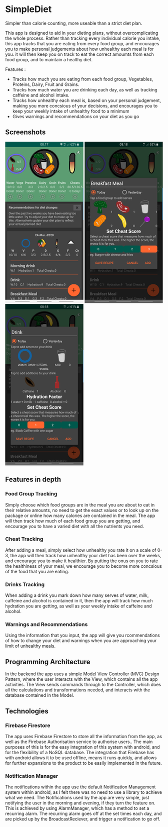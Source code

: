 # SimpleDiet
Simpler than calorie counting, more useable than a strict diet plan.

This app is designed to aid in your dieting plans, without overcomplicating the whole process. Rather than tracking every individual calorie you intake, this app tracks that you are eating from every food group, and encourages you to make personal judgements about how unhealthy each meal is for you. it will then keep you on track to eat the correct amoumts from each food group, and to maintain a healthy diet.

Features :
 - Tracks how much you are eating from each food group, Vegetables, Proteins, Dairy, Fruit and Grains.
 - Tracks how much water you are drinking each day, as well as tracking caffeine and alcohol intake.
 - Tracks how unhealthy each meal is, based on your personal judgement, making you more concsious of your decisions, and encourages you to keep your weekly intake of unhealthy food to a minimum
 - Gives warnings and recommendations on your diet as you go
 
 ## Screenshots
 <img src="https://raw.githubusercontent.com/Ganterpore/SimpleDiet/Documentation/main_activity_screenshot.jpg" width="250"/> <img src="https://raw.githubusercontent.com/Ganterpore/SimpleDiet/Documentation/add_meal_screenshot.jpg" width="250"/> <img src="https://raw.githubusercontent.com/Ganterpore/SimpleDiet/Documentation/add_drink_screenshot.jpg" width="250"/>

 ## Features in depth
 
 ### Food Group Tracking
 Simply choose which food groups are in the meal you are about to eat in their relative amounts, no need to get the exact values or to look up on the package or online how many calories are contained in the meal. The app will then track how much of each food group you are getting, and encourage you to have a varied diet with all the nutrients you need.
 
 ### Cheat Tracking
 After adding a meal, simply select how unhealthy you rate it on a scale of 0-3, the app will then track how unhealthy your diet has been over the weeks, and encourage you to make it healthier. By putting the onus on you to rate the healthiness of your meal, we encourage you to become more concsious of the food that you are eating.
 
 ### Drinks Tracking
 When adding a drink you mark down how many serves of water, milk, caffeine and alcohol is contained in it, then the app will track how much hydration you are getting, as well as your weekly intake of caffeine and alcohol.
 
 ### Warnings and Recommendations
 Using the information that you input, the app will give you rcommendations of how to change your diet and warnings when you are approaching your limit of unhealthy meals.
 
 
## Programming Architecture
In the backend the app uses a simple Model View Controller (MVC) Design Pattern, where the user interacts with the View, which contains all the app activities. The View sends commands through to the Controller, which does all the calculations and transformations needed, and interacts with the database contained in the Model.

## Technologies 

### Firebase Firestore
The app uses Firebase Firestore to store all the information from the app, as well as the Firebase Authorisation service to authorise users.. The main purposes of this is for the easy integration of this system with android, and for the flexibility of a NoSQL database. The integration that Firebase has with android allows it to be used offline, means it runs quickly, and allows for further expansions to the product to be easily implemented in the future.

### Notification Manager
The notifications within the app use the default Notification Management system within android, as I felt there was no need to use a library to achieve what we need. The Notifications used by the app are very simple, just notifying the user in the morning and evening, if they turn the feature on. This is achieved by using AlarmManager, which has a method to set a recurring alarm. The recurring alarm goes off at the set times each day, and are picked up by the BroadcastReciever, and trigger a notification to go off.
